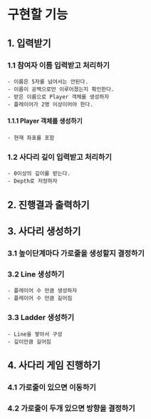 # 구현할 기능

## 1. 입력받기
### 1.1 참여자 이름 입력받고 처리하기
    - 이름은 5자를 넘어서는 안된다.
    - 이름이 공백으로만 이루어졌는지 확인한다.
    - 받은 이름으로 Player 객체를 생성하자
    - 플레이어가 2명 이상이어야 한다.

#### 1.1.1 Player 객체를 생성하기
    - 현재 좌표를 포함
### 1.2 사다리 깊이 입력받고 처리하기
    - 0이상의 깊이를 받는다.
    - Depth로 저장하자
## 2. 진행결과 출력하기

## 3. 사다리 생성하기
### 3.1 높이단계마다 가로줄을 생성할지 결정하기
### 3.2 Line 생성하기
    - 플레이어 수 만큼 생성하자
    - 플레이어 수 만큼 길어짐
### 3.3 Ladder 생성하기
    - Line을 쌓아서 구성
    - 깊이만큼 길어짐

## 4. 사다리 게임 진행하기
### 4.1 가로줄이 있으면 이동하기
### 4.2 가로줄이 두개 있으면 방향을 결정하기
